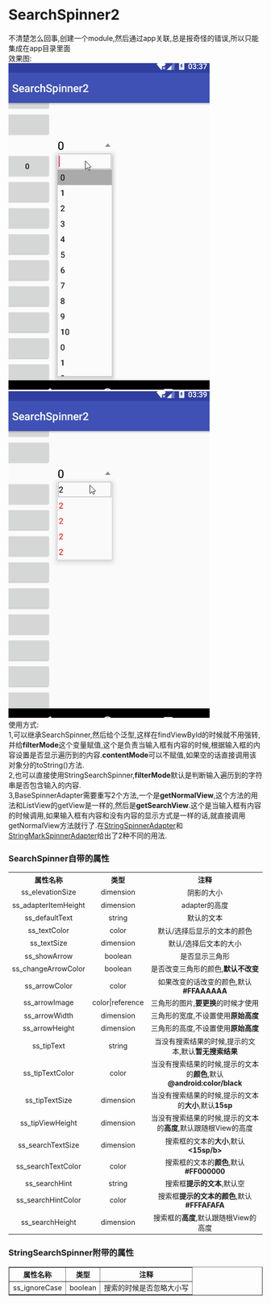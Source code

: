 # SearchSpinner2
不清楚怎么回事,创建一个module,然后通过app关联,总是报奇怪的错误,所以只能集成在app目录里面<br/>
效果图:<br/>
<img src="https://github.com/nanjolnoSat/SearchSpinner2/blob/master/pic1.gif"/><img src="https://github.com/nanjolnoSat/SearchSpinner2/blob/master/pic2.gif"/><br/>
使用方式:<br/>
1,可以继承SearchSpinner<T>,然后给个泛型,这样在findViewById的时候就不用强转,并给<b>filterMode</b>这个变量赋值,这个是负责当输入框有内容的时候,根据输入框的内容设置是否显示遍历到的内容.<b>contentMode</b>可以不赋值,如果空的话直接调用该对象分的toString()方法.<br/>
2,也可以直接使用StringSearchSpinner,<b>filterMode</b>默认是判断输入遍历到的字符串是否包含输入的内容.<br/>
3,BaseSpinnerAdapter需要重写2个方法,一个是<b>getNormalView</b>,这个方法的用法和ListView的getView是一样的,然后是<b>getSearchView</b>.这个是当输入框有内容的时候调用,如果输入框有内容和没有内容的显示方式是一样的话,就直接调用getNormalView方法就行了.在<a href="https://github.com/nanjolnoSat/SearchSpinner2/blob/master/app/src/main/java/com/mishaki/searchspinner2/adapter/StringSpinnerAdapter.kt">StringSpinnerAdapter</a>和<a href="https://github.com/nanjolnoSat/SearchSpinner2/blob/master/app/src/main/java/com/mishaki/searchspinner2/adapter/StringMarkSpinnerAdapter.kt">StringMarkSpinnerAdapter</a>给出了2种不同的用法.
<h3>SearchSpinner自带的属性</h3>
<table>
<tr>
<th>属性名称</th>
<th>类型</th>
<th>注释</th>
</tr>
<tr align="center">
<td>ss_elevationSize</td>
<td>dimension</td>
<td>阴影的大小</td>
</tr>
<tr align="center">
<td>ss_adapterItemHeight</td>
<td>dimension</td>
<td>adapter的高度</td>
</tr>
<tr align="center">
<td>ss_defaultText</td>
<td>string</td>
<td>默认的文本</td>
</tr>
<tr align="center">
<td>ss_textColor</td>
<td>color</td>
<td>默认/选择后显示的文本的颜色</td>
</tr>
<tr align="center">
<td>ss_textSize</td>
<td>dimension</td>
<td>默认/选择后文本的大小</td>
</td>
<tr align="center">
<td>ss_showArrow</td>
<td>boolean</td>
<td>是否显示三角形</td>
</tr>
<tr align="center">
<td>ss_changeArrowColor</td>
<td>boolean</>
<td>是否改变三角形的颜色,<b>默认不改变</b></td>
</tr>
<tr align="center">
<td>ss_arrowColor</td>
<td>color</>
<td>如果改变的话改变的颜色,默认<b>#FFAAAAAA</b></td>
</tr>
<tr align="center">
<td>ss_arrowImage</td>
<td>color|reference</td>
<td>三角形的图片,<b>要更换</b>的时候才使用</td>
</tr>
<tr align="center">
<td>ss_arrowWidth</td>
<td>dimension</>
<td>三角形的宽度,不设置使用<b>原始高度</b></td>
</tr>
<tr align="center">
<td>ss_arrowHeight</td>
<td>dimension</td>
<td>三角形的高度,不设置使用<b>原始高度</b></td>
</tr>
<tr align="center">
<td>ss_tipText</td>
<td>string</td>
<td>当没有搜索结果的时候,提示的文本,默认<b>暂无搜索结果</b></td>
</tr>
<tr align="center">
<td>ss_tipTextColor</td>
<td>color</td>
<td>当没有搜索结果的时候,提示的文本的<b>颜色</b>,默认<b>@android:color/black</b></td>
</tr>
<tr align="center">
<td>ss_tipTextSize</td>
<td>dimension</td>
<td>当没有搜索结果的时候,提示的文本的<b>大小</b>,默认<b>15sp</b></td>
</tr>
<tr align="center">
<td>ss_tipViewHeight</td>
<td>dimension</td>
<td>当没有搜索结果的时候,提示的文本的<b>高度</b>,默认跟随根View的高度</td>
</tr>
<tr align="center">
<td>ss_searchTextSize</td>
<td>dimension</td>
<td>搜索框的文本的<b>大小</b>,默认<b><15sp/b></td>
</tr>
<tr align="center">
<td>ss_searchTextColor</td>
<td>color</td>
<td>搜索框的文本的<b>颜色</b>,默认<b>#FF000000</b></td>
</tr>
<tr align="center">
<td>ss_searchHint</td>
<td>string</td>
<td>搜索框<b>提示的文本</b>,默认空</td>
</tr>
<tr align="center">
<td>ss_searchHintColor</rd>
<td>color</td>
<td>搜索框<b>提示的文本的颜色</b>,默认<b>#FFFAFAFA</b></td>
</tr>
<tr align="center">
<td>ss_searchHeight</td>
<td>dimension</td>
<td>搜索框的<b>高度</b>,默认跟随根View的高度</td>
</tr>
</table>
<h3>StringSearchSpinner附带的属性</h3>
<table border="1" cellspacing="0" cellpadding="10px" style="text-align:center;">
<tr>
<th>属性名称</th>
<th>类型</th>
<th>注释</th>
</tr>
<tr align="center">
<td>ss_ignoreCase</td>
<td>boolean</td>
<td>搜索的时候是否忽略大小写</td>
</tr>
</table>
